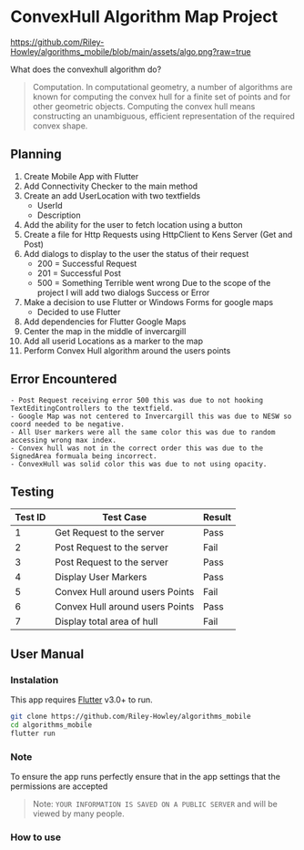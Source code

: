 # ConvexHull Algorithm Map Project

https://github.com/Riley-Howley/algorithms_mobile/blob/main/assets/algo.png?raw=true

What does the convexhull algorithm do?

> Computation. In computational geometry, a number of algorithms are known for computing the convex hull for a finite set of points and for other geometric objects. Computing the convex hull means constructing an unambiguous, efficient representation of the required convex shape.

## Planning

1. Create Mobile App with Flutter
2. Add Connectivity Checker to the main method
3. Create an add UserLocation with two textfields
   - UserId
   - Description
4. Add the ability for the user to fetch location using a button
5. Create a file for Http Requests using HttpClient to Kens Server (Get and Post)
6. Add dialogs to display to the user the status of their request
   - 200 = Successful Request
   - 201 = Successful Post
   - 500 = Something Terrible went wrong
     Due to the scope of the project I will add two dialogs Success or Error
7. Make a decision to use Flutter or Windows Forms for google maps
   - Decided to use Flutter
8. Add dependencies for Flutter Google Maps
9. Center the map in the middle of invercargill
10. Add all userid Locations as a marker to the map
11. Perform Convex Hull algorithm around the users points

## Error Encountered

    - Post Request receiving error 500 this was due to not hooking TextEditingControllers to the textfield.
    - Google Map was not centered to Invercargill this was due to NESW so coord needed to be negative.
    - All User markers were all the same color this was due to random accessing wrong max index.
    - Convex hull was not in the correct order this was due to the SignedArea formuala being incorrect.
    - ConvexHull was solid color this was due to not using opacity.

## Testing

| Test ID | Test Case                       | Result |
| ------- | ------------------------------- | ------ |
| 1       | Get Request to the server       | Pass   |
| 2       | Post Request to the server      | Fail   |
| 3       | Post Request to the server      | Pass   |
| 4       | Display User Markers            | Pass   |
| 5       | Convex Hull around users Points | Fail   |
| 6       | Convex Hull around users Points | Pass   |
| 7       | Display total area of hull      | Fail   |

## User Manual

### Instalation

This app requires [Flutter](https://flutter.dev/) v3.0+ to run.

```sh
git clone https://github.com/Riley-Howley/algorithms_mobile
cd algorithms_mobile
flutter run
```

### Note

To ensure the app runs perfectly ensure that in the app settings that the permissions are accepted

> Note: `YOUR INFORMATION IS SAVED ON A PUBLIC SERVER` and will be viewed by many people.

### How to use
